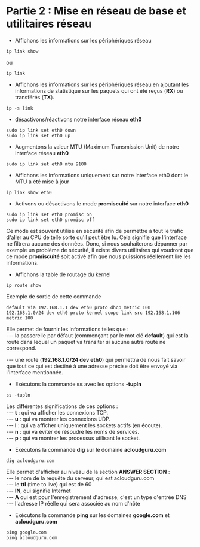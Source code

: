# Partie 2 : Mise en réseau de base et utilitaires réseau

- Affichons les informations sur les périphériques réseau

```
ip link show
```

ou

```
ip link
```

- Affichons les informations sur les périphériques réseau en ajoutant les informations de statistique sur les paquets qui ont été reçus (**RX**) ou transférés (**TX**).

```
ip -s link
```

- désactivons/réactivons notre interface réseau **eth0**

```
sudo ip link set eth0 down
sudo ip link set eth0 up
```

- Augmentons la valeur MTU (Maximum Transmission Unit) de notre interface réseau **eth0**

```
sudo ip link set eth0 mtu 9100
```

- Affichons les informations uniquement sur notre interface eth0 dont le MTU a été mise à jour

```
ip link show eth0
```

- Activons ou désactivons le mode **promiscuité** sur notre interface **eth0**

```
sudo ip link set eth0 promisc on
sudo ip link set eth0 promisc off
```

Ce mode est souvent utilisé en sécurité afin de permettre à tout le trafic d'aller au CPU de telle sorte qu'il peut être lu. Cela signifie que l'interface ne filtrera aucune des données. Donc, si nous souhaiterons dépanner par exemple un problème de sécurité, il existe divers utilitaires qui voudront que ce mode **promiscuité** soit activé afin que nous puissions réellement lire les informations.

- Affichons la table de routage du kernel

```
ip route show
```

Exemple de sortie de cette commande
```
default via 192.168.1.1 dev eth0 proto dhcp metric 100
192.168.1.0/24 dev eth0 proto kernel scope link src 192.168.1.106 metric 100
```

Elle permet de fournir les informations telles que : <br>
--- la passerelle par défaut (commençant par le mot clé **default**) qui est la route dans lequel un paquet va transiter si aucune autre route ne correspond. <br>

--- une route (**192.168.1.0/24 dev eth0**) qui permettra de nous fait savoir que tout ce qui est destiné à une adresse précise doit être envoyé via l'interface mentionnée. <br>

- Exécutons la commande **ss** avec les options **-tupln**

```
ss -tupln
```

Les différentes significations de ces options : <br>
--- **t** : qui va afficher les connexions TCP. <br>
--- **u** : qui va montrer les connexions UDP. <br>
--- **l** : qui va afficher uniquement les sockets actifs (en écoute). <br>
--- **n** : qui va éviter de résoudre les noms de services. <br>
--- **p** : qui va montrer les processus utilisant le socket. <br>

- Exécutons la commande **dig** sur le domaine **acloudguru.com**

```
dig acloudguru.com
```

Elle permet d'afficher au niveau de la section **ANSWER SECTION** : <br>
--- le nom de la requête du serveur, qui est acloudguru.com <br>
--- le **ttl** (time to live) qui est de 60 <br> 
--- **IN**, qui signifie Internet <br>
--- **A** qui est pour l'enregistrement d'adresse, c'est un type d'entrée DNS <br>
--- l'adresse IP réelle qui sera associée au nom d'hôte <br>

- Exécutons la commande **ping** sur les domaines **google.com** et **acloudguru.com**

```
ping google.com
ping acloudguru.com
```